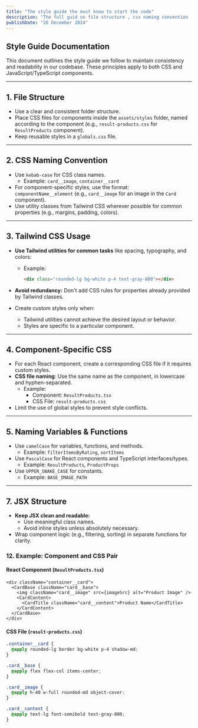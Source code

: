 ```yaml
---
title: "The style guide the must know to start the code"
description: "The full guid on file structure , css naming convention , tailwind usage and , css classes naming convention . "
publishDate: "26 December 2024"
---
```


## Style Guide Documentation

This document outlines the style guide we follow to maintain consistency and readability in our codebase. These principles apply to both CSS and JavaScript/TypeScript components.

---

## **1. File Structure**

- Use a clear and consistent folder structure.
- Place CSS files for components inside the `assets/styles` folder, named according to the component (e.g., `result-products.css` for `ResultProducts` component).
- Keep reusable styles in a `globals.css` file.

---

## **2. CSS Naming Convention**

- Use `kebab-case` for CSS class names.
  - Example: `card__image`, `container__card`
- For component-specific styles, use the format:  
  `componentName__element` (e.g., `card__image` for an image in the `Card` component).
- Use utility classes from Tailwind CSS wherever possible for common properties (e.g., margins, padding, colors).

---

## **3. Tailwind CSS Usage**

- **Use Tailwind utilities for common tasks** like spacing, typography, and colors:

  - Example:

    ```html
    <div class="rounded-lg bg-white p-4 text-gray-800"></div>
    ```

- **Avoid redundancy:** Don't add CSS rules for properties already provided by Tailwind classes.
- Create custom styles only when:
  - Tailwind utilities cannot achieve the desired layout or behavior.
  - Styles are specific to a particular component.

---

## **4. Component-Specific CSS**

- For each React component, create a corresponding CSS file if it requires custom styles.
- **CSS file naming**: Use the same name as the component, in lowercase and hyphen-separated.
  - Example:
    - Component: `ResultProducts.tsx`
    - CSS File: `result-products.css`
- Limit the use of global styles to prevent style conflicts.

---

## **5. Naming Variables & Functions**

- Use `camelCase` for variables, functions, and methods.
  - Example: `filterItemsByRating`, `sortItems`
- Use `PascalCase` for React components and TypeScript interfaces/types.
  - Example: `ResultProducts`, `ProductProps`
- Use `UPPER_SNAKE_CASE` for constants.
  - Example: `BASE_IMAGE_PATH`

---

## **7. JSX Structure**

- **Keep JSX clean and readable:**
  - Use meaningful class names.
  - Avoid inline styles unless absolutely necessary.
- Wrap component logic (e.g., filtering, sorting) in separate functions for clarity.

### **12. Example: Component and CSS Pair**

#### React Component (`ResultProducts.tsx`)

```tsx
<div className="container__card">
  <CardBase className="card__base">
    <img className="card__image" src={imageSrc} alt="Product Image" />
    <CardContent>
      <CardTitle className="card__content">Product Name</CardTitle>
    </CardContent>
  </CardBase>
</div>
```

#### CSS File (`result-products.css`)

```css
.container__card {
  @apply rounded-lg border bg-white p-4 shadow-md;
}

.card__base {
  @apply flex flex-col items-center;
}

.card__image {
  @apply h-40 w-full rounded-md object-cover;
}

.card__content {
  @apply text-lg font-semibold text-gray-800;
}
```
